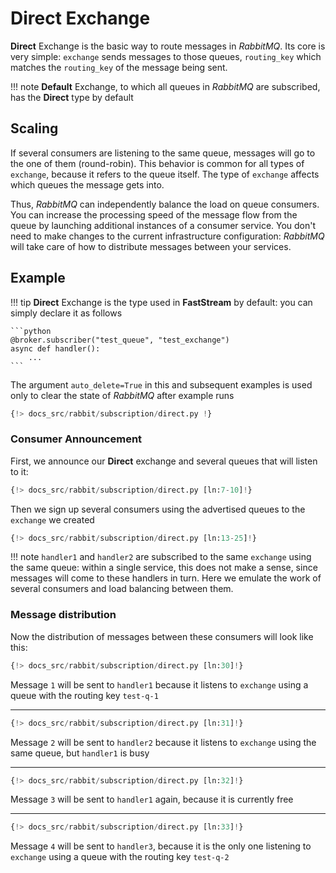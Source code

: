 # Direct Exchange

**Direct** Exchange is the basic way to route messages in *RabbitMQ*. Its core is very simple: `exchange` sends messages to those queues, `routing_key` which matches the `routing_key` of the message being sent.

!!! note
    **Default** Exchange, to which all queues in *RabbitMQ* are subscribed, has the **Direct** type by default

## Scaling

If several consumers are listening to the same queue, messages will go to the one of them (round-robin). This behavior is common for all types of `exchange`, because it refers to the queue itself. The type of `exchange` affects which queues the message gets into.

Thus, *RabbitMQ* can independently balance the load on queue consumers. You can increase the processing speed
of the message flow from the queue by launching additional instances of a consumer service. You don't need to make changes to the current infrastructure configuration: *RabbitMQ* will take care of how to distribute messages between your services.

## Example

!!! tip
    **Direct** Exchange is the type used in **FastStream** by default: you can simply declare it as follows

    ```python
    @broker.subscriber("test_queue", "test_exchange")
    async def handler():
        ...
    ```

The argument `auto_delete=True` in this and subsequent examples is used only to clear the state of *RabbitMQ* after example runs

```python linenums="1"
{!> docs_src/rabbit/subscription/direct.py !}
```

### Consumer Announcement

First, we announce our **Direct** exchange and several queues that will listen to it:

```python linenums="7"
{!> docs_src/rabbit/subscription/direct.py [ln:7-10]!}
```

Then we sign up several consumers using the advertised queues to the `exchange` we created

```python linenums="13" hl_lines="1 6 11"
{!> docs_src/rabbit/subscription/direct.py [ln:13-25]!}
```

!!! note
    `handler1` and `handler2` are subscribed to the same `exchange` using the same queue:
    within a single service, this does not make a sense, since messages will come to these handlers in turn.
    Here we emulate the work of several consumers and load balancing between them.

### Message distribution

Now the distribution of messages between these consumers will look like this:

```python linenums="30"
{!> docs_src/rabbit/subscription/direct.py [ln:30]!}
```

Message `1` will be sent to `handler1` because it listens to `exchange` using a queue with the routing key `test-q-1`

---

```python linenums="31"
{!> docs_src/rabbit/subscription/direct.py [ln:31]!}
```

Message `2` will be sent to `handler2` because it listens to `exchange` using the same queue, but `handler1` is busy

---

```python linenums="32"
{!> docs_src/rabbit/subscription/direct.py [ln:32]!}
```

Message `3` will be sent to `handler1` again, because it is currently free

---

```python linenums="33"
{!> docs_src/rabbit/subscription/direct.py [ln:33]!}
```

Message `4` will be sent to `handler3`, because it is the only one listening to `exchange` using a queue with the routing key `test-q-2`
